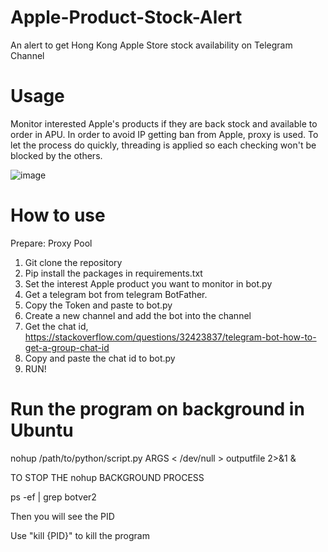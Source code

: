 # Apple-Product-Stock-Alert
An alert to get Hong Kong Apple Store stock availability on Telegram Channel

# Usage
Monitor interested Apple's products if they are back stock and available to order in APU. In order to avoid IP getting ban from Apple, proxy is used. To let the process do quickly, threading is applied so each checking won't be blocked by the others.

![image](https://user-images.githubusercontent.com/75830784/146634554-f5533431-c41d-45ab-ab1b-ee993a5b83ce.png)


# How to use
Prepare: Proxy Pool

1. Git clone the repository
2. Pip install the packages in requirements.txt
3. Set the interest Apple product you want to monitor in bot.py
4. Get a telegram bot from telegram BotFather. 
5. Copy the Token and paste to bot.py
6. Create a new channel and add the bot into the channel
7. Get the chat id, https://stackoverflow.com/questions/32423837/telegram-bot-how-to-get-a-group-chat-id
8. Copy and paste the chat id to bot.py
9. RUN!

# Run the program on background in Ubuntu
nohup /path/to/python/script.py ARGS < /dev/null > outputfile 2>&1 &

TO STOP THE nohup BACKGROUND PROCESS

ps -ef | grep botver2

Then you will see the PID

Use "kill {PID}" to kill the program
